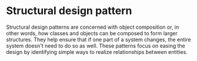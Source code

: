 # Structural design pattern
Structural design patterns are concerned with object composition or, in other words, how classes and objects can be composed to form larger structures. They help ensure that if one part of a system changes, the entire system doesn't need to do so as well. These patterns focus on easing the design by identifying simple ways to realize relationships between entities.
